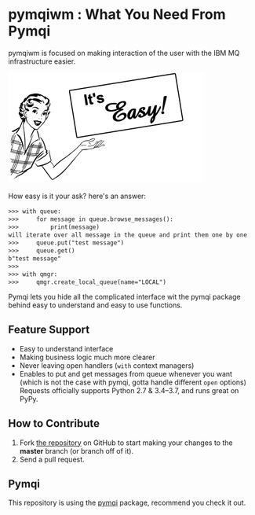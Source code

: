 pymqiwm : What You Need From Pymqi
==========================

pymqiwm is focused on making interaction of the user with the IBM MQ 
infrastructure easier.

![image](easy.jpg)

How easy is it your ask? here's an answer:

``` {.sourceCode .python}
>>> with queue:
>>>     for message in queue.browse_messages():
>>>         print(message)
will iterate over all message in the queue and print them one by one
>>>     queue.put("test message")
>>>     queue.get()
b"test message"
>>>     
>>> with qmgr:
>>>     qmgr.create_local_queue(name="LOCAL")
```

Pymqi lets you hide all the complicated interface wit the pymqi package
behind easy to understand and easy to use functions.

Feature Support
---------------

-   Easy to understand interface
-   Making business logic much more clearer
-   Never leaving open handlers (`with` context managers)
-   Enables to put and get messages from queue whenever you want 
(which is not the case with pymqi, gotta handle different `open` options)
Requests officially supports Python 2.7 & 3.4–3.7, and runs great on
PyPy.

How to Contribute
-----------------

1.  Fork [the repository](https://github.com/Hyaxia/pymqiwm) on
    GitHub to start making your changes to the **master** branch (or
    branch off of it).
2.  Send a pull request.

Pymqi
-----

This repository is using the [pymqi](https://github.com/dsuch/pymqi) package, recommend you check it out.


